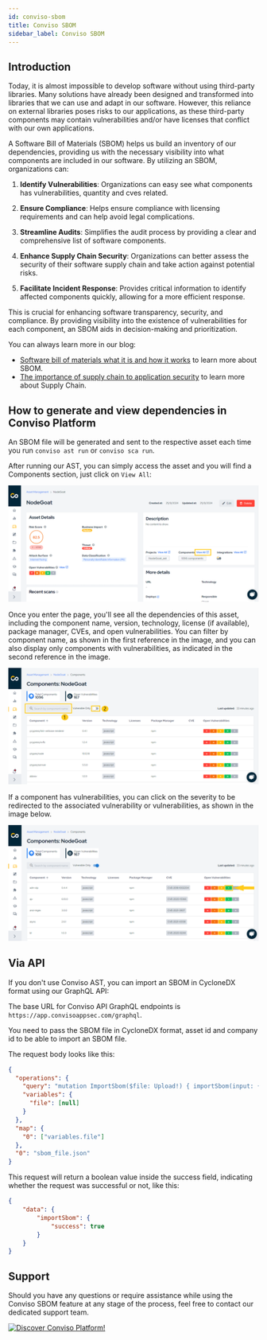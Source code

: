 ```yaml
---
id: conviso-sbom
title: Conviso SBOM
sidebar_label: Conviso SBOM
---
```


## Introduction

Today, it is almost impossible to develop software without using third-party libraries. Many solutions have already been designed and transformed into libraries that we can use and adapt in our software. However, this reliance on external libraries poses risks to our applications, as these third-party components may contain vulnerabilities and/or have licenses that conflict with our own applications.

A Software Bill of Materials (SBOM) helps us build an inventory of our dependencies, providing us with the necessary visibility into what components are included in our software. By utilizing an SBOM, organizations can:

1. **Identify Vulnerabilities**: Organizations can easy see what components has vulnerabilities, quantity and cves related.

2. **Ensure Compliance**: Helps ensure compliance with licensing requirements and can help avoid legal complications.

3. **Streamline Audits**: Simplifies the audit process by providing a clear and comprehensive list of software components.

4. **Enhance Supply Chain Security**: Organizations can better assess the security of their software supply chain and take action against potential risks.

5. **Facilitate Incident Response**: Provides critical information to identify affected components quickly, allowing for a more efficient response.

This is crucial for enhancing software transparency, security, and compliance. By providing visibility into the existence of vulnerabilities for each component, an SBOM aids in decision-making and prioritization.

You can always learn more in our blog:
- [Software bill of materials what it is and how it works](https://blog.convisoappsec.com/en/software-bill-of-materials-sbom-what-it-is-and-how-it-works/) to learn more about SBOM.
- [The importance of supply chain to application security](https://blog.convisoappsec.com/en/the-importance-of-supply-chain-to-application-security/) to learn more about Supply Chain.

## How to generate and view dependencies in Conviso Platform

An SBOM file will be generated and sent to the respective asset each time you run `conviso ast run` or `conviso sca run`.

After running our AST, you can simply access the asset and you will find a Components section, just click on `View All`:

<div style={{textAlign: 'center'}}>

![img](../../../static/img/asset_page.png)

</div>

Once you enter the page, you'll see all the dependencies of this asset, including the component name, version, technology, license (if available), package manager, CVEs, and open vulnerabilities. You can filter by component name, as shown in the first reference in the image, and you can also display only components with vulnerabilities, as indicated in the second reference in the image.

<div style={{textAlign: 'center'}}>

![img](../../../static/img/filter_by_name_or_only_components_with_vulns.png)

</div>

If a component has vulnerabilities, you can click on the severity to be redirected to the associated vulnerability or vulnerabilities, as shown in the image below.

![img](../../../static/img/go_to_vulnerability.png)

## Via API

If you don't use Conviso AST, you can import an SBOM in CycloneDX format using our GraphQL API:

The base URL for Conviso API GraphQL endpoints is `https://app.convisoappsec.com/graphql`.

You need to pass the SBOM file in CycloneDX format, asset id and company id to be able to import an SBOM file.

The request body looks like this:

```json
{
  "operations": {
    "query": "mutation ImportSbom($file: Upload!) { importSbom(input: { file: $file, assetId: ID!, companyId: ID! }) { success } }",
    "variables": {
      "file": [null]
    }
  },
  "map": {
    "0": ["variables.file"]
  },
  "0": "sbom_file.json"
}
```

This request will return a boolean value inside the success field, indicating whether the request was successful or not, like this:

```json
{
	"data": {
		"importSbom": {
			"success": true
		}
	}
}
```

## Support

Should you have any questions or require assistance while using the Conviso SBOM feature at any stage of the process, feel free to contact our dedicated support team.

[![Discover Conviso Platform!](https://no-cache.hubspot.com/cta/default/5613826/interactive-125788977029.png)](https://cta-service-cms2.hubspot.com/web-interactives/public/v1/track/redirect?encryptedPayload=AVxigLKtcWzoFbzpyImNNQsXC9S54LjJuklwM39zNd7hvSoR%2FVTX%2FXjNdqdcIIDaZwGiNwYii5hXwRR06puch8xINMyL3EXxTMuSG8Le9if9juV3u%2F%2BX%2FCKsCZN1tLpW39gGnNpiLedq%2BrrfmYxgh8G%2BTcRBEWaKasQ%3D&webInteractiveContentId=125788977029&portalId=5613826)
